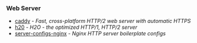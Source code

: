 ### Web Server

- [caddy](https://github.com/mholt/caddy) - _Fast, cross-platform HTTP/2 web server with automatic HTTPS_
- [h20](https://github.com/h2o/h2o) - _H2O - the optimized HTTP/1, HTTP/2 server_
- [server-configs-nginx](https://github.com/h5bp/server-configs-nginx) - _Nginx HTTP server boilerplate configs_

